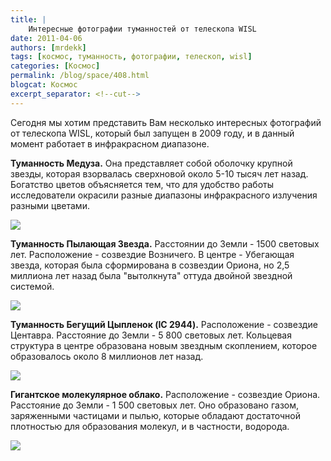 ```yaml
---
title: |
    Интересные фотографии туманностей от телескопа WISL
date: 2011-04-06
authors: [mrdekk]
tags: [космос, туманность, фотографии, телескоп, wisl]
categories: [Космос]
permalink: /blog/space/408.html
blogcat: Космос
excerpt_separator: <!--cut-->
---
```


Сегодня мы хотим представить Вам несколько интересных фотографий от телескопа WISL, который был запущен в 2009 году, и в данный момент работает в инфракрасном диапазоне. 


<!--cut-->


**Туманность Медуза.** Она представляет собой оболочку крупной звезды, которая взорвалась сверхновой около 5-10 тысяч лет назад. Богатство цветов объясняется тем, что для удобство работы исследователи окрасили разные диапазоны инфракрасного излучения разными цветами.


![](http://itw66.ru/uploads/images/00/00/01/2011/04/06/903d58.png)


**Туманность Пылающая Звезда.** Расстоянии до Земли - 1500 световых лет. Расположение - созвездие Возничего. В центре - Убегающая звезда, которая была сформирована в созвездии Ориона, но 2,5 миллиона лет назад была "вытолкнута" оттуда двойной звездной системой.


![](http://itw66.ru/uploads/images/00/00/01/2011/04/06/cda33c.png)


**Туманность Бегущий Цыпленок (IC 2944).** Расположение - созвездие Центавра. Расстояние до Земли - 5 800 световых лет. Кольцевая структура в центре образована новым звездным скоплением, которое образовалось около 8 миллионов лет назад.


![](http://itw66.ru/uploads/images/00/00/01/2011/04/06/eeaa90.png)


**Гигантское молекулярное облако.** Расположение - созвездие Ориона. Расстояние до Земли - 1 500 световых лет. Оно образовано газом, заряженными частицами и пылью, которые обладают достаточной плотностью для образования молекул, и в частности, водорода.


![](http://itw66.ru/uploads/images/00/00/01/2011/04/06/d1ebd7.png)

